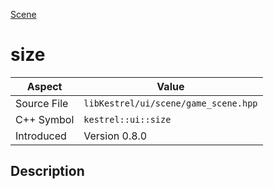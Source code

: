 [Scene](index)
# size
| Aspect | Value |
| --- | --- |
| Source File | `libKestrel/ui/scene/game_scene.hpp` |
| C++ Symbol | `kestrel::ui::size` |
| Introduced | Version 0.8.0 |
## Description

